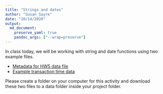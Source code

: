 ```yaml
---
title: "Strings and dates"
author: "Susan Sayre"
date: "10/14/2020"
output: 
  md_document:
    preserve_yaml: true
    pandoc_args: ["--wrap=preserve"]
---
```


In class today, we will be working with string and date functions using two example files.

-   [Metadata for HW5 data file](/docs/ACSDT1Y2019.B02001_metadata_2020-10-09T060941.csv)
-   [Example transaction time data](/docs/transaction_dates.csv)

Please create a folder on your computer for this activity and download these two files to a data folder inside your project folder.
